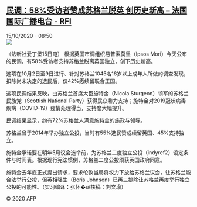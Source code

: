 <!--1602748477000-->
[民调：58%受访者赞成苏格兰脱英 创历史新高 – 法国国际广播电台 - RFI](http://www.rfi.fr//cn/contenu/20201015-%E6%B0%91%E8%B0%8358%E5%8F%97%E8%AE%BF%E8%80%85%E8%B5%9E%E6%88%90%E8%8B%8F%E6%A0%BC%E5%85%B0%E8%84%B1%E8%8B%B1-%E5%88%9B%E5%8E%86%E5%8F%B2%E6%96%B0%E9%AB%98)
------

<div>15/10/2020 - 08:50</div><img src="https://s.rfi.fr/media/display/0beca0fa-0eb7-11eb-8c68-005056bf87d6/w:310/p:16x9/int0013b.201015145001.jpg"><div class="t-content__body u-clearfix"><p>（法新社爱丁堡15日电）    根据英国市调组织易普索莫里（Ipsos Mori）今天公布的民调，有58%受访者支持苏格兰脱离英国独立，创下历史新高。</p><p>    这项在10月2日至9日进行、针对苏格兰1045名16岁以上成年人所做的调查发现，扣除尚未决定的选民后，仅42%愿续留联合王国。</p><p>    这项民调结果反映，由苏格兰首席大臣施特金（Nicola Sturgeon）领军的苏格兰民族党（Scottish National Party）获得民众鼎力支持；施特金对2019冠状病毒疾病（COVID-19）疫情处理得当，支持度大幅提升。</p><p>    民调结果显示，约有72%苏格兰人满意施特金的施政与领导。</p><p>    苏格兰曾于2014年举办独立公投，当时有55%选民赞成续留英国、45%支持独立。</p><p>    施特金承诺要在明年5月议会选举前，为苏格兰二度独立公投（indyref2）设定条件与时间表。根据现行宪法惯例，苏格兰二度公投须获英国政府同意。</p><p>    施特金去年底正式提出请求，要求伦敦当局将权力下放给苏格兰议会，让苏格兰能合法举行公投，但英相强生（Boris Johnson）已再三排除让苏格兰再度举行独立公投的可能性。（实习编译：张怀�u/核稿：刘文瑜）</p><p class="t-copyright">© 2020 AFP</p>        </div>
